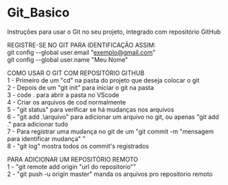 # Git_Basico<br />
Instruções para usar o Git no seu projeto, integrado com repositório GitHub<br />

REGISTRE-SE NO GIT PARA IDENTIFICAÇÃO ASSIM:<br />
git config --global user.email "exemplo@gmail.com"<br />
git config --global user.name "Meu Nome"<br />

COMO USAR O GIT COM REPOSITÓRIO GITHUB<br />
1 - Primeiro de um "cd" na pasta do projeto que deseja colocar o git<br />
2 - Depois de um "git init" para iniciar o git na pasta<br />
3 - code . para abrir a pasta no VScode<br />
4 - Criar os arquivos de cod normalmente<br />
5 - "git status" para verificar se há mudanças nos arquivos<br />
6 - "git add .\arquivo" para adicionar um arquivo no git, ou apenas "git add ." para adicionar tudo<br />
7 - Para registrar uma mudança no git de um "git commit -m "mensagem para identificar mudança" "<br />
8 - "git log" mostra todos os commit's registrados<br />

PARA ADICIONAR UM REPOSITÓRIO REMOTO<br />
1 - "git remote add origin "url do repositorio""<br />
2 - "git push -u origin master" manda os arquivos pro repositorio remoto<br />
